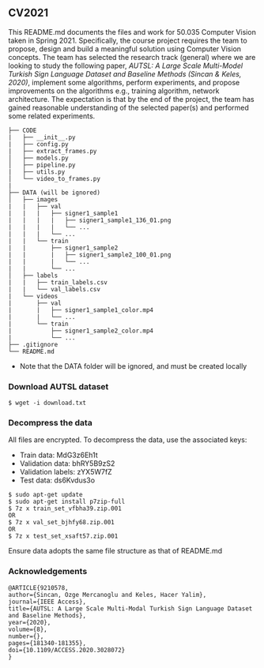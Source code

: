 ## CV2021
This README.md documents the files and work for 50.035 Computer Vision taken in Spring 2021. Specifically, the course project requires the team to propose, design and build a meaningful solution using Computer Vision concepts. The team has selected the research track (general) where we are looking to study the following paper, *AUTSL: A Large Scale Multi-Model Turkish Sign Language Dataset and Baseline Methods (Sincan & Keles, 2020)*, implement some algorithms, perform experiments, and propose improvements on the algorithms e.g., training algorithm, network architecture. The expectation is that by the end of the project, the team has gained reasonable understanding of the selected paper(s) and performed some related experiments.   

```
├── CODE
|   ├── __init__.py
|   ├── config.py
|   ├── extract_frames.py
│   ├── models.py
│   ├── pipeline.py
|   ├── utils.py
│   └── video_to_frames.py
|
├── DATA (will be ignored)
│   ├── images
|   |   ├── val
|   |   |   ├── signer1_sample1
|   |   |   |   ├── signer1_sample1_136_01.png
|   |   |   |   └── ...
|   |   |   └── ...
|   |   └── train
|   |       ├── signer1_sample2 
|   |       |   ├── signer1_sample2_100_01.png
|   |       |   └── ...
|   |       └── ...
│   ├── labels
|   |   ├── train_labels.csv
|   |   └── val_labels.csv
|   └── videos
|       ├── val
|       |   ├── signer1_sample1_color.mp4
|       |   └── ...
|       └── train
|           ├── signer1_sample2_color.mp4
|           └── ...
├── .gitignore
└── README.md
```

* Note that the DATA folder will be ignored, and must be created locally

### Download AUTSL dataset
```
$ wget -i download.txt
```

### Decompress the data
All files are encrypted. To decompress the data, use the associated keys:
- Train data: MdG3z6Eh1t
- Validation data: bhRY5B9zS2
- Validation labels: zYX5W7fZ
- Test data: ds6Kvdus3o
```
$ sudo apt-get update
$ sudo apt-get install p7zip-full
$ 7z x train_set_vfbha39.zip.001
OR
$ 7z x val_set_bjhfy68.zip.001
OR 
$ 7z x test_set_xsaft57.zip.001
```
Ensure data adopts the same file structure as that of README.md

### Acknowledgements
```
@ARTICLE{9210578,  
author={Sincan, Ozge Mercanoglu and Keles, Hacer Yalim},  
journal={IEEE Access},   
title={AUTSL: A Large Scale Multi-Modal Turkish Sign Language Dataset and Baseline Methods},   
year={2020},  
volume={8},  
number={},  
pages={181340-181355},  
doi={10.1109/ACCESS.2020.3028072}
}
```

